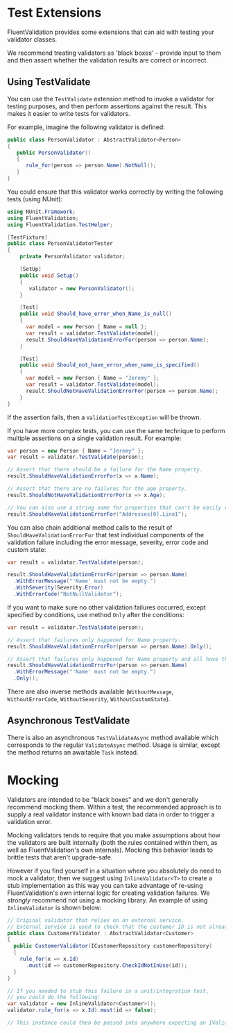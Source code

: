 # Test Extensions

FluentValidation provides some extensions that can aid with testing your validator classes.

We recommend treating validators as 'black boxes' - provide input to them and then assert whether the validation results are correct or incorrect.

## Using TestValidate

You can use the `TestValidate` extension method to invoke a validator for testing purposes, and then perform assertions against the result. This makes it easier to write tests for validators.

For example, imagine the following validator is defined:

```csharp
public class PersonValidator : AbstractValidator<Person>
{
   public PersonValidator()
   {
      rule_for(person => person.Name).NotNull();
   }
}
```

You could ensure that this validator works correctly by writing the following tests (using NUnit):

```csharp
using NUnit.Framework;
using FluentValidation;
using FluentValidation.TestHelper;

[TestFixture]
public class PersonValidatorTester
{
    private PersonValidator validator;

    [SetUp]
    public void Setup()
    {
       validator = new PersonValidator();
    }

    [Test]
    public void Should_have_error_when_Name_is_null()
    {
      var model = new Person { Name = null };
      var result = validator.TestValidate(model);
      result.ShouldHaveValidationErrorFor(person => person.Name);
    }

    [Test]
    public void Should_not_have_error_when_name_is_specified()
    {
      var model = new Person { Name = "Jeremy" };
      var result = validator.TestValidate(model);
      result.ShouldNotHaveValidationErrorFor(person => person.Name);
    }
}
```

If the assertion fails, then a `ValidationTestException` will be thrown.

If you have more complex tests, you can use the same technique to perform multiple assertions on a single validation result. For example:

```csharp
var person = new Person { Name = "Jeremy" };
var result = validator.TestValidate(person);

// Assert that there should be a failure for the Name property.
result.ShouldHaveValidationErrorFor(x => x.Name);

// Assert that there are no failures for the age property.
result.ShouldNotHaveValidationErrorFor(x => x.Age);

// You can also use a string name for properties that can't be easily represented with a lambda, eg:
result.ShouldHaveValidationErrorFor("Addresses[0].Line1");
```

You can also chain additional method calls to the result of `ShouldHaveValidationErrorFor` that test individual components of the validation failure including the error message, severity, error code and custom state:

```csharp
var result = validator.TestValidate(person);

result.ShouldHaveValidationErrorFor(person => person.Name)
  .WithErrorMessage("'Name' must not be empty.")
  .WithSeverity(Severity.Error)
  .WithErrorCode("NotNullValidator");
```

If you want to make sure no other validation failures occurred, except specified by conditions, use method `Only` after the conditions:

```csharp
var result = validator.TestValidate(person);

// Assert that failures only happened for Name property.
result.ShouldHaveValidationErrorFor(person => person.Name).Only();

// Assert that failures only happened for Name property and all have the specified message
result.ShouldHaveValidationErrorFor(person => person.Name)
  .WithErrorMessage("'Name' must not be empty.")
  .Only();
```

There are also inverse methods available (`WithoutMessage`, `WithoutErrorCode`, `WithoutSeverity`, `WithoutCustomState`).

## Asynchronous TestValidate

There is also an asynchronous `TestValidateAsync` method available which corresponds to the regular `ValidateAsync` method. Usage is similar, except the method returns an awaitable `Task` instead.

# Mocking

Validators are intended to be "black boxes" and we don't generally recommend mocking them. Within a test, the recommended approach is to supply a real validator instance with known bad data in order to trigger a validation error.

Mocking validators tends to require that you make assumptions about how the validators are built internally (both the rules contained within them, as well as FluentValidation's own internals). Mocking this behavior leads to brittle tests that aren't upgrade-safe.

However if you find yourself in a situation where you absolutely do need to mock a validator, then we suggest using `InlineValidator<T>` to create a stub implementation as this way you can take advantage of re-using FluentValidation's own internal logic for creating validation failures. We _strongly_ recommend not using a mocking library. An example of using `InlineValidator` is shown below:

```csharp
// Original validator that relies on an external service.
// External service is used to check that the customer ID is not already used in the database.
public class CustomerValidator : AbstractValidator<Customer>
{
  public CustomerValidator(ICustomerRepository customerRepository)
  {
    rule_for(x => x.Id)
      .must(id => customerRepository.CheckIdNotInUse(id));
  }
}

// If you needed to stub this failure in a unit/integration test,
// you could do the following:
var validator = new InlineValidator<Customer>();
validator.rule_for(x => x.Id).must(id => false);

// This instance could then be passed into anywhere expecting an IValidator<Customer>
```
